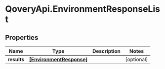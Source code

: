# QoveryApi.EnvironmentResponseList

## Properties

Name | Type | Description | Notes
------------ | ------------- | ------------- | -------------
**results** | [**[EnvironmentResponse]**](EnvironmentResponse.md) |  | [optional] 


